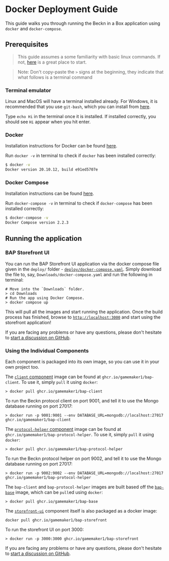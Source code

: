 # Docker Deployment Guide

This guide walks you through running the Beckn in a Box application using
`docker` and `docker-compose`.

## Prerequisites

> This guide assumes a some familiarity with basic linux commands. If not,
> [here](https://ubuntu.com/tutorials/command-line-for-beginners#1-overview) is
> a great place to start.

> Note: Don't copy-paste the `>` signs at the beginning, they indicate that what
> follows is a terminal command

### Terminal emulator

Linux and MacOS will have a terminal installed already. For Windows, it is
recommended that you use `git-bash`, which you can install from
[here](https://git-scm.com/download/win).

Type `echo Hi` in the terminal once it is installed. If installed correctly, you
should see `Hi` appear when you hit enter.

### Docker

Installation instructions for Docker can be found
[here](https://docs.docker.com/engine/install/).

Run `docker -v` in terminal to check if `docker` has been installed correctly:

```sh
$ docker -v
Docker version 20.10.12, build e91ed5707e
```

### Docker Compose

Installation instructions can be found
[here](https://docs.docker.com/engine/install/).

Run `docker-compose -v` in terminal to check if `docker-compose` has been
installed correctly:

```sh
$ docker-compose -v
Docker Compose version 2.2.3
```

## Running the application

### BAP Storefront UI

You can run the BAP Storefront UI application via the docker compose file given
in the `deploy/` folder -
[`deploy/docker-compose.yaml`](/deploy/docker-compose.yaml). Simply download the
file to, say, `Downloads/docker-compose.yaml` and run the following in terminal:

```
# Move into the `Downloads` folder.
> cd Downloads
# Run the app using Docker Compose.
> docker compose up
```

This will pull all the images and start running the application. Once the build
process has finished, browse to [`http://localhost:3000`](http://localhost:3000)
and start using the storefront application!

If you are facing any problems or have any questions, please don't hesitate to
[start a discussion on GitHub](https://github.com/gamemaker1/bap-reference-app/discussions/new).

### Using the Individual Components

Each component is packaged into its own image, so you can use it in your own
project too.

The [`client` component](/readme.md#beckn-protocol-client) image can be found at
`ghcr.io/gamemaker1/bap-client`. To use it, simply `pull` it using `docker`:

```
> docker pull ghcr.io/gamemaker1/bap-client
```

To run the Beckn protocol client on port 9001, and tell it to use the Mongo
database running on port 27017:

```
> docker run -p 9001:9001 --env DATABASE_URL=mongodb://localhost:27017 ghcr.io/gamemaker1/bap-client
```

The [`protocol-helper` component](/readme.md#protocol-helper) image can be found
at `ghcr.io/gamemaker1/bap-protocol-helper`. To use it, simply `pull` it using
`docker`:

```
> docker pull ghcr.io/gamemaker1/bap-protocol-helper
```

To run the Beckn protocol helper on port 9002, and tell it to use the Mongo
database running on port 27017:

```
> docker run -p 9002:9002 --env DATABASE_URL=mongodb://localhost:27017 ghcr.io/gamemaker1/bap-protocol-helper
```

The `bap-client` and `bap-protocol-helper` images are built based off the
[`bap-base`](/readme.md#protocol-dtos) image, which can be `pull`ed using
`docker`:

```
> docker pull ghcr.io/gamemaker1/bap-base
```

The [`storefront-ui`](/readme.md#ui-layer) component itself is also packaged as
a docker image:

```
docker pull ghcr.io/gamemaker1/bap-storefront
```

To run the storefront UI on port 3000:

```
> docker run -p 3000:3000 ghcr.io/gamemaker1/bap-storefront
```

If you are facing any problems or have any questions, please don't hesitate to
[start a discussion on GitHub](https://github.com/gamemaker1/bap-reference-app/discussions/new).
